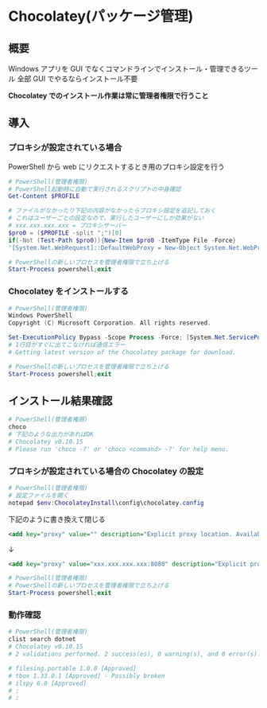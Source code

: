 # Chocolatey(パッケージ管理)

## 概要

Windows アプリを GUI でなくコマンドラインでインストール・管理できるツール
全部 GUI でやるならインストール不要

**Chocolatey でのインストール作業は常に管理者権限で行うこと**

## 導入

### プロキシが設定されている場合

PowerShell から web にリクエストするとき用のプロキシ設定を行う

```powershell
# PowerShell(管理者権限)
# PowerShell起動時に自動で実行されるスクリプトの中身確認
Get-Content $PROFILE

# ファイルがなかったり下記の内容がなかったらプロキシ設定を追記しておく
# これはユーザーごとの設定なので、実行したユーザーにしか効果がない
# xxx.xxx.xxx.xxx = プロキシサーバー
$pro0 = ($PROFILE -split ";")[0]
if(-Not (Test-Path $pro0)){New-Item $pro0 -ItemType File -Force}
'[System.Net.WebRequest]::DefaultWebProxy = New-Object System.Net.WebProxy "xxx.xxx.xxx.xxx:8080", $True' >> $pro0

# PowerShellの新しいプロセスを管理者権限で立ち上げる
Start-Process powershell;exit

```

### Chocolatey をインストールする

```powershell
# PowerShell(管理者権限)
Windows PowerShell
Copyright (C) Microsoft Corporation. All rights reserved.

Set-ExecutionPolicy Bypass -Scope Process -Force; [System.Net.ServicePointManager]::SecurityProtocol = [System.Net.ServicePointManager]::SecurityProtocol -bor 3072; iex ((New-Object System.Net.WebClient).DownloadString('https://chocolatey.org/install.ps1'))
# 1行目がすぐに出てこなければ通信エラー
# Getting latest version of the Chocolatey package for download.

# PowerShellの新しいプロセスを管理者権限で立ち上げる
Start-Process powershell;exit

```

## インストール結果確認

```powershell
# PowerShell(管理者権限)
choco
# 下記のような出力があればOK
# Chocolatey v0.10.15
# Please run 'choco -?' or 'choco <command> -?' for help menu.
```

### プロキシが設定されている場合の Chocolatey の設定

```powershell
# PowerShell(管理者権限)
# 設定ファイルを開く
notepad $env:ChocolateyInstall\config\chocolatey.config
```

下記のように書き換えて閉じる

```xml
<add key="proxy" value="" description="Explicit proxy location. Available in 0.9.9.9+." />
```

↓

```xml
<add key="proxy" value="xxx.xxx.xxx.xxx:8080" description="Explicit proxy location. Available in 0.9.9.9+." />
```

```powershell
# PowerShell(管理者権限)
# PowerShellの新しいプロセスを管理者権限で立ち上げる
Start-Process powershell;exit

```

### 動作確認

```powershell
# PowerShell(管理者権限)
clist search dotnet
# Chocolatey v0.10.15
# 2 validations performed. 2 success(es), 0 warning(s), and 0 error(s).

# filesing.portable 1.0.0 [Approved]
# tbox 1.33.0.1 [Approved] - Possibly broken
# ilspy 6.0 [Approved]
# :
# :
```
